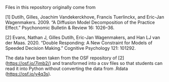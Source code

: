 Files in this repository originally come from 

[1] Dutilh, Gilles, Joachim Vandekerckhove, Francis Tuerlinckx, and Eric-Jan Wagenmakers. 2009. “A Diffusion Model Decomposition of the Practice Effect.” Psychonomic Bulletin & Review 16: 1026–36.

[2] Evans, Nathan J, Gilles Dutilh, Eric-Jan Wagenmakers, and Han LJ van der Maas. 2020. “Double Responding: A New Constraint for Models of Speeded Decision Making.” Cognitive Psychology 121: 101292.

The data have been taken from the OSF repository of [2] (https://osf.io/7jmb2/) and transformed into a csv files so that students can read it into Python without converting the data from .Rdata (https://osf.io/y4q3s).